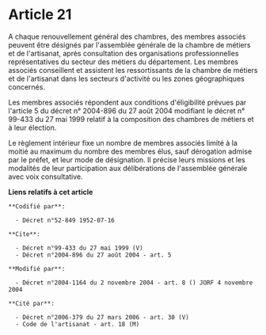 # Article 21

A chaque renouvellement général des chambres, des membres associés peuvent être désignés par l'assemblée générale de la
chambre de métiers et de l'artisanat, après consultation des organisations professionnelles représentatives du secteur des
métiers du département. Les membres associés conseillent et assistent les ressortissants de la chambre de métiers et de
l'artisanat dans les secteurs d'activité ou les zones géographiques concernés. 

Les membres associés répondent aux conditions d'éligibilité prévues par l'article 5 du décret n° 2004-896 du 27 août 2004
modifiant le décret n° 99-433 du 27 mai 1999 relatif à la composition des chambres de métiers et à leur élection. 

Le règlement intérieur fixe un nombre de membres associés limité à la moitié au maximum du nombre des membres élus, sauf
dérogation admise par le préfet, et leur mode de désignation. Il précise leurs missions et les modalités de leur
participation aux délibérations de l'assemblée générale avec voix consultative.

**Liens relatifs à cet article**

	**Codifié par**:

	  - Décret n°52-849 1952-07-16

	**Cite**:

	  - Décret n°99-433 du 27 mai 1999 (V)
	  - Décret n°2004-896 du 27 août 2004 - art. 5

	**Modifié par**:

	  - Décret n°2004-1164 du 2 novembre 2004 - art. 8 () JORF 4 novembre 2004

	**Cité par**:

	  - Décret n°2006-379 du 27 mars 2006 - art. 30 (V)
	  - Code de l'artisanat - art. 18 (M)
